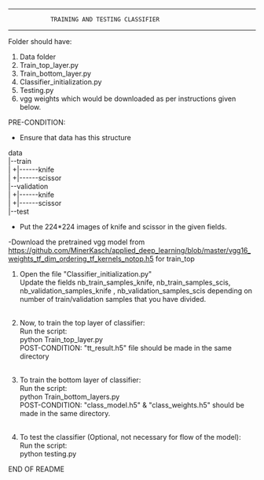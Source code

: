 ******************************************
				TRAINING AND TESTING CLASSIFIER
******************************************
Folder should have: 
1. Data folder
2. Train_top_layer.py
3. Train_bottom_layer.py
4. Classifier_initialization.py
5. Testing.py
6. vgg weights which would be downloaded as per instructions given below. 

PRE-CONDITION: 
- Ensure that data has this structure

data<br />
|--train<br />
|   +|------knife<br />
|   +|------scissor<br />
|--validation<br />
|   +|------knife<br />
|   +|------scissor<br />
|--test<br />
 
- Put the 224*224 images of knife and scissor in the given fields. 

-Download the pretrained vgg model from https://github.com/MinerKasch/applied_deep_learning/blob/master/vgg16_weights_tf_dim_ordering_tf_kernels_notop.h5 for train_top

1. Open the file "Classifier_initialization.py"<br />
Update the fields nb_train_samples_knife, nb_train_samples_scis, nb_validation_samples_knife , nb_validation_samples_scis
depending on number of train/validation samples that you have divided. <br /><br />

2. Now, to train the top layer of classifier: <br />
Run the script: <br />
python Train_top_layer.py<br />
POST-CONDITION: "tt_result.h5" file should be made in the same directory<br /><br />

3. To train the bottom layer of classifier: <br />
Run the script:<br />
python Train_bottom_layers.py<br />
POST-CONDITION: "class_model.h5" & "class_weights.h5" should be made in the same directory. <br /><br />

4. To test the classifier (Optional, not necessary for flow of the model): <br />
Run the script: <br />
python testing.py <br />

END OF README


